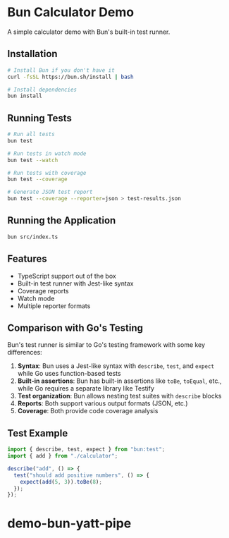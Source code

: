 # Bun Calculator Demo

A simple calculator demo with Bun's built-in test runner.

## Installation

```bash
# Install Bun if you don't have it
curl -fsSL https://bun.sh/install | bash

# Install dependencies
bun install
```

## Running Tests

```bash
# Run all tests
bun test

# Run tests in watch mode
bun test --watch

# Run tests with coverage
bun test --coverage

# Generate JSON test report
bun test --coverage --reporter=json > test-results.json
```

## Running the Application

```bash
bun src/index.ts
```

## Features

- TypeScript support out of the box
- Built-in test runner with Jest-like syntax
- Coverage reports
- Watch mode
- Multiple reporter formats

## Comparison with Go's Testing

Bun's test runner is similar to Go's testing framework with some key differences:

1. **Syntax**: Bun uses a Jest-like syntax with `describe`, `test`, and `expect` while Go uses function-based tests
2. **Built-in assertions**: Bun has built-in assertions like `toBe`, `toEqual`, etc., while Go requires a separate library like Testify
3. **Test organization**: Bun allows nesting test suites with `describe` blocks
4. **Reports**: Both support various output formats (JSON, etc.)
5. **Coverage**: Both provide code coverage analysis

## Test Example

```typescript
import { describe, test, expect } from "bun:test";
import { add } from "./calculator";

describe("add", () => {
  test("should add positive numbers", () => {
    expect(add(5, 3)).toBe(8);
  });
});
```
# demo-bun-yatt-pipe
